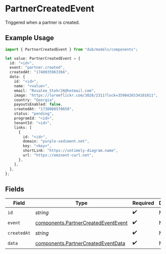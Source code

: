 # PartnerCreatedEvent

Triggered when a partner is created.

## Example Usage

```typescript
import { PartnerCreatedEvent } from "dub/models/components";

let value: PartnerCreatedEvent = {
  id: "<id>",
  event: "partner.created",
  createdAt: "1740035963366",
  data: {
    id: "<id>",
    name: "<value>",
    email: "Rosalee_Stehr26@hotmail.com",
    image: "https://loremflickr.com/3028/2311?lock=3598426534101011",
    country: "Georgia",
    payoutsEnabled: false,
    createdAt: "1730088570650",
    status: "pending",
    programId: "<id>",
    tenantId: "<id>",
    links: [
      {
        id: "<id>",
        domain: "purple-sediment.net",
        key: "<key>",
        shortLink: "https://untimely-diagram.name",
        url: "https://eminent-curl.net",
      },
    ],
  },
};
```

## Fields

| Field                                                                                      | Type                                                                                       | Required                                                                                   | Description                                                                                |
| ------------------------------------------------------------------------------------------ | ------------------------------------------------------------------------------------------ | ------------------------------------------------------------------------------------------ | ------------------------------------------------------------------------------------------ |
| `id`                                                                                       | *string*                                                                                   | :heavy_check_mark:                                                                         | N/A                                                                                        |
| `event`                                                                                    | [components.PartnerCreatedEventEvent](../../models/components/partnercreatedeventevent.md) | :heavy_check_mark:                                                                         | N/A                                                                                        |
| `createdAt`                                                                                | *string*                                                                                   | :heavy_check_mark:                                                                         | N/A                                                                                        |
| `data`                                                                                     | [components.PartnerCreatedEventData](../../models/components/partnercreatedeventdata.md)   | :heavy_check_mark:                                                                         | N/A                                                                                        |
